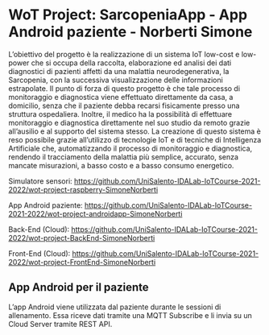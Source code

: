 # WoT Project: SarcopeniaApp - App Android paziente - Norberti Simone

L’obiettivo del progetto è la realizzazione di un sistema IoT low-cost e low-power che si occupa della raccolta, elaborazione ed analisi dei dati diagnostici di pazienti affetti da una malattia neurodegenerativa, la Sarcopenia, con la successiva visualizzazione delle informazioni estrapolate. Il punto di forza di questo progetto è che tale processo di monitoraggio e diagnostica viene effettuato direttamente da casa, a domicilio, senza che il paziente debba recarsi fisicamente presso una struttura ospedaliera. Inoltre, il medico ha la possibilità di effettuare monitoraggio e diagnostica direttamente nel suo studio da remoto grazie all’ausilio e al supporto del sistema stesso. La creazione di questo sistema è reso possibile grazie all’utilizzo di tecnologie IoT e di tecniche di Intelligenza Artificiale che, automatizzando il processo di monitoraggio e diagnostica, rendendo il tracciamento della malattia più semplice, accurato, senza mancate misurazioni, a basso costo e a basso consumo energetico.

Simulatore sensori: https://github.com/UniSalento-IDALab-IoTCourse-2021-2022/wot-project-raspberry-SimoneNorberti

App Android paziente: https://github.com/UniSalento-IDALab-IoTCourse-2021-2022/wot-project-androidapp-SimoneNorberti

Back-End (Cloud): https://github.com/UniSalento-IDALab-IoTCourse-2021-2022/wot-project-BackEnd-SimoneNorberti

Front-End (Cloud): https://github.com/UniSalento-IDALab-IoTCourse-2021-2022/wot-project-FrontEnd-SimoneNorberti


## App Android per il paziente
L’app Android viene utilizzata dal paziente durante le sessioni di allenamento.
Essa riceve dati tramite una MQTT Subscribe e li invia su un Cloud Server tramite REST API.
